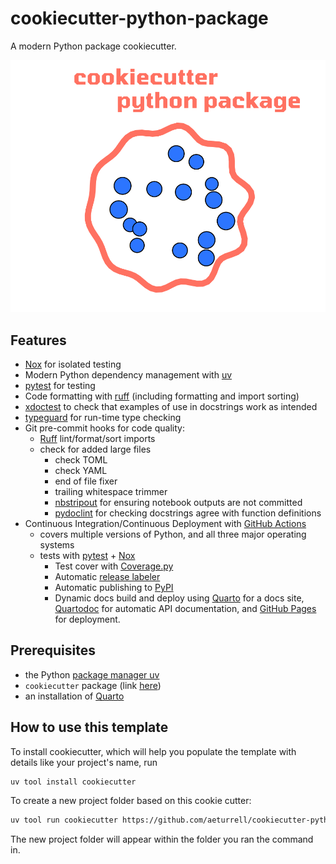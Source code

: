 # cookiecutter-python-package

A modern Python package cookiecutter.

![The logo for the cookiecutter Python package](cookiecutter_logo.svg)

## Features

- [Nox](https://nox.thea.codes/en/stable/) for isolated testing
- Modern Python dependency management with [uv](https://astral.sh/blog/uv)
- [pytest](https://docs.pytest.org/en/7.4.x/) for testing
- Code formatting with [ruff](https://docs.astral.sh/ruff/) (including formatting and import sorting)
- [xdoctest](https://github.com/Erotemic/xdoctest) to check that examples of use in docstrings work as intended
- [typeguard](https://github.com/agronholm/typeguard) for run-time type checking
- Git pre-commit hooks for code quality:
  - [Ruff](https://docs.astral.sh/ruff/) lint/format/sort imports
  - check for added large files
    - check TOML
    - check YAML
    - end of file fixer
    - trailing whitespace trimmer
    - [nbstripout](https://github.com/kynan/nbstripout) for ensuring notebook outputs are not committed
    - [pydoclint](https://github.com/jsh9/pydoclint) for checking docstrings agree with function definitions
- Continuous Integration/Continuous Deployment with [GitHub Actions](https://github.com/features/actions)
  - covers multiple versions of Python, and all three major operating systems
  - tests with [pytest](https://docs.pytest.org/en) + [Nox](https://nox.thea.codes/en/stable/)
    - Test cover with [Coverage.py](https://coverage.readthedocs.io/)
    - Automatic [release labeler](https://github.com/actions/labeler)
    - Automatic publishing to [PyPI](https://pypi.org/)
    - Dynamic docs build and deploy using [Quarto](https://quarto.org/) for a docs site, [Quartodoc](https://machow.github.io/quartodoc) for automatic API documentation, and [GitHub Pages](https://pages.github.com/) for deployment.

## Prerequisites

- the Python [package manager uv](https://docs.astral.sh/uv/)
- `cookiecutter` package (link [here](https://github.com/cookiecutter/cookiecutter))
- an installation of [Quarto](https://quarto.org/)

## How to use this template

To install cookiecutter, which will help you populate the template with details like your project's name, run

```bash
uv tool install cookiecutter
```

To create a new project folder based on this cookie cutter:

```bash
uv tool run cookiecutter https://github.com/aeturrell/cookiecutter-python-package.git
```

The new project folder will appear within the folder you ran the command in.
